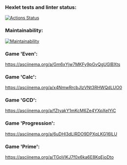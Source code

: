 ### Hexlet tests and linter status:
[![Actions Status](https://github.com/maxtiish/java-project-61/workflows/hexlet-check/badge.svg)](https://github.com/maxtiish/java-project-61/actions)
### Maintainability:
[![Maintainability](https://api.codeclimate.com/v1/badges/49aa2f80b7daad69c6ca/maintainability)](https://codeclimate.com/github/maxtiish/java-project-61/maintainability)
### Game 'Even':
https://asciinema.org/a/Gm6xYjw7MKFy9pGvQgUGlBXts
### Game 'Calc':
https://asciinema.org/a/x4NmwRrcbJlzVNt3RHWQdLUO0
### Game 'GCD':
https://asciinema.org/a/fZtyakY1mKcM6Ze4YXpXeIYiC
### Game 'Progression':
https://asciinema.org/a/6uDHl3dLIRDO9DPXqLKG16ILU
### Game 'Prime':
https://asciinema.org/a/TGpVlKJ7f0x6ka6E8KqEjoDto
